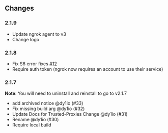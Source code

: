 ## Changes

### 2.1.9

- Update ngrok agent to v3
- Change logo

### 2.1.8

- Fix S6 error fixes [#12](https://github.com/dy1io/hassio-addons/issues/12)
- Require auth token (ngrok now requires an account to use their service)


### 2.1.7

**Note**: You will need to uninstall and reinstall to go to v2.1.7

- add archived notice @dy1io (#33)
- Fix missing build arg @dy1io (#32)
- Update Docs for Trusted-Proxies Change @dy1io (#31)
- Rename @dy1io (#30)
- Require local build
